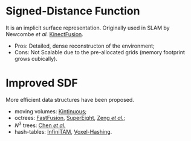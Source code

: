 # Signed-Distance Function
It is an implicit surface representation. Originally used in SLAM by Newcombe *et al.* [KinectFusion](https://www.microsoft.com/en-us/research/wp-content/uploads/2016/02/ismar2011.pdf).
* Pros: Detailed, dense reconstructon of the environment;
* Cons: Not Scalable due to the pre-allocated grids (memory footprint grows cubically).

# Improved SDF
More efficient data structures have been proposed.
* moving volumes: [Kintinuous](https://github.com/mp3guy/Kintinuous);
* octrees: [FastFusion](https://github.com/tum-vision/fastfusion), [SuperEight](https://github.com/emanuelev/supereight), [Zeng *et al.*](https://dl.acm.org/doi/10.1016/j.gmod.2012.09.002);
* $N^3$ trees: [Chen *et al.*](https://people.csail.mit.edu/jiawen/kfhd/kfhd.pdf)
* hash-tables: [InfiniTAM](https://github.com/victorprad/InfiniTAM), [Voxel-Hashing](https://niessnerlab.org/papers/2013/4hashing/niessner2013hashing.pdf).
